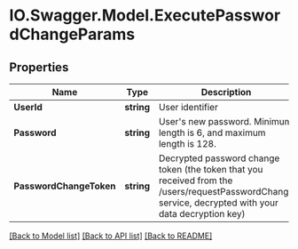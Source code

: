 # IO.Swagger.Model.ExecutePasswordChangeParams
## Properties

Name | Type | Description | Notes
------------ | ------------- | ------------- | -------------
**UserId** | **string** | User identifier | 
**Password** | **string** | User&#39;s new password. Minimum length is 6, and maximum length is 128. | 
**PasswordChangeToken** | **string** | Decrypted password change token (the token that you received from the /users/requestPasswordChange service, decrypted with your data decryption key) | 

[[Back to Model list]](../README.md#documentation-for-models) [[Back to API list]](../README.md#documentation-for-api-endpoints) [[Back to README]](../README.md)

